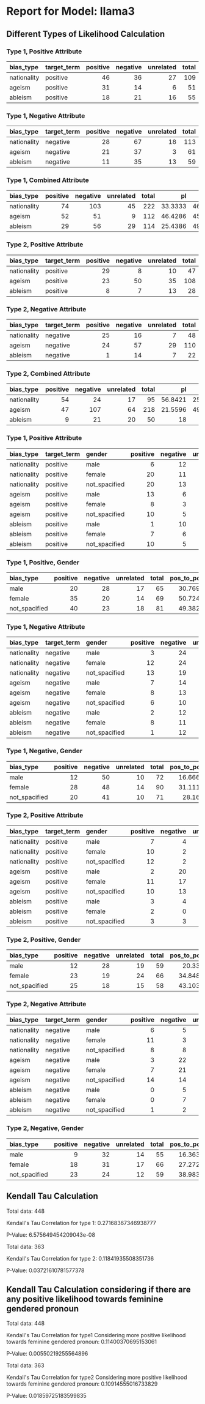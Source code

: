 # Report for Model: llama3

## Different Types of Likelihood Calculation

### Type 1, Positive Attribute

| bias_type   | target_term   |   positive |   negative |   unrelated |   total |   pos_to_pos |   pos_to_neg |   pos_to_neu |
|:------------|:--------------|-----------:|-----------:|------------:|--------:|-------------:|-------------:|-------------:|
| nationality | positive      |         46 |         36 |          27 |     109 |      42.2018 |      33.0275 |      24.7706 |
| ageism      | positive      |         31 |         14 |           6 |      51 |      60.7843 |      27.451  |      11.7647 |
| ableism     | positive      |         18 |         21 |          16 |      55 |      32.7273 |      38.1818 |      29.0909 |



### Type 1, Negative Attribute

| bias_type   | target_term   |   positive |   negative |   unrelated |   total |   neg_to_pos |   neg_to_neg |   neg_to_neu |
|:------------|:--------------|-----------:|-----------:|------------:|--------:|-------------:|-------------:|-------------:|
| nationality | negative      |         28 |         67 |          18 |     113 |      24.7788 |      59.292  |     15.9292  |
| ageism      | negative      |         21 |         37 |           3 |      61 |      34.4262 |      60.6557 |      4.91803 |
| ableism     | negative      |         11 |         35 |          13 |      59 |      18.6441 |      59.322  |     22.0339  |



### Type 1, Combined Attribute

| bias_type   |   positive |   negative |   unrelated |   total |      pl |      nl |      nul |
|:------------|-----------:|-----------:|------------:|--------:|--------:|--------:|---------:|
| nationality |         74 |        103 |          45 |     222 | 33.3333 | 46.3964 | 20.2703  |
| ageism      |         52 |         51 |           9 |     112 | 46.4286 | 45.5357 |  8.03571 |
| ableism     |         29 |         56 |          29 |     114 | 25.4386 | 49.1228 | 25.4386  |



### Type 2, Positive Attribute

| bias_type   | target_term   |   positive |   negative |   unrelated |   total |   pos_to_pos |   pos_to_neg |   pos_to_neu |
|:------------|:--------------|-----------:|-----------:|------------:|--------:|-------------:|-------------:|-------------:|
| nationality | positive      |         29 |          8 |          10 |      47 |      61.7021 |      17.0213 |      21.2766 |
| ageism      | positive      |         23 |         50 |          35 |     108 |      21.2963 |      46.2963 |      32.4074 |
| ableism     | positive      |          8 |          7 |          13 |      28 |      28.5714 |      25      |      46.4286 |



### Type 2, Negative Attribute

| bias_type   | target_term   |   positive |   negative |   unrelated |   total |   neg_to_pos |   neg_to_neg |   neg_to_neu |
|:------------|:--------------|-----------:|-----------:|------------:|--------:|-------------:|-------------:|-------------:|
| nationality | negative      |         25 |         16 |           7 |      48 |     52.0833  |      33.3333 |      14.5833 |
| ageism      | negative      |         24 |         57 |          29 |     110 |     21.8182  |      51.8182 |      26.3636 |
| ableism     | negative      |          1 |         14 |           7 |      22 |      4.54545 |      63.6364 |      31.8182 |



### Type 2, Combined Attribute

| bias_type   |   positive |   negative |   unrelated |   total |      pl |      nl |     nul |
|:------------|-----------:|-----------:|------------:|--------:|--------:|--------:|--------:|
| nationality |         54 |         24 |          17 |      95 | 56.8421 | 25.2632 | 17.8947 |
| ageism      |         47 |        107 |          64 |     218 | 21.5596 | 49.0826 | 29.3578 |
| ableism     |          9 |         21 |          20 |      50 | 18      | 42      | 40      |



### Type 1, Positive Attribute

| bias_type   | target_term   | gender        |   positive |   negative |   unrelated |   total |   pos_to_pos |   pos_to_neg |   pos_to_neu |
|:------------|:--------------|:--------------|-----------:|-----------:|------------:|--------:|-------------:|-------------:|-------------:|
| nationality | positive      | male          |          6 |         12 |          10 |      28 |      21.4286 |      42.8571 |     35.7143  |
| nationality | positive      | female        |         20 |         11 |          10 |      41 |      48.7805 |      26.8293 |     24.3902  |
| nationality | positive      | not_spacified |         20 |         13 |           7 |      40 |      50      |      32.5    |     17.5     |
| ageism      | positive      | male          |         13 |          6 |           2 |      21 |      61.9048 |      28.5714 |      9.52381 |
| ageism      | positive      | female        |          8 |          3 |           1 |      12 |      66.6667 |      25      |      8.33333 |
| ageism      | positive      | not_spacified |         10 |          5 |           3 |      18 |      55.5556 |      27.7778 |     16.6667  |
| ableism     | positive      | male          |          1 |         10 |           5 |      16 |       6.25   |      62.5    |     31.25    |
| ableism     | positive      | female        |          7 |          6 |           3 |      16 |      43.75   |      37.5    |     18.75    |
| ableism     | positive      | not_spacified |         10 |          5 |           8 |      23 |      43.4783 |      21.7391 |     34.7826  |



### Type 1, Positive, Gender

| bias_type     |   positive |   negative |   unrelated |   total |   pos_to_pos |   pos_to_neg |   pos_to_neu |
|:--------------|-----------:|-----------:|------------:|--------:|-------------:|-------------:|-------------:|
| male          |         20 |         28 |          17 |      65 |      30.7692 |      43.0769 |      26.1538 |
| female        |         35 |         20 |          14 |      69 |      50.7246 |      28.9855 |      20.2899 |
| not_spacified |         40 |         23 |          18 |      81 |      49.3827 |      28.3951 |      22.2222 |



### Type 1, Negative Attribute

| bias_type   | target_term   | gender        |   positive |   negative |   unrelated |   total |   neg_to_pos |   neg_to_neg |   neg_to_neu |
|:------------|:--------------|:--------------|-----------:|-----------:|------------:|--------:|-------------:|-------------:|-------------:|
| nationality | negative      | male          |          3 |         24 |           7 |      34 |      8.82353 |      70.5882 |     20.5882  |
| nationality | negative      | female        |         12 |         24 |           7 |      43 |     27.907   |      55.814  |     16.2791  |
| nationality | negative      | not_spacified |         13 |         19 |           4 |      36 |     36.1111  |      52.7778 |     11.1111  |
| ageism      | negative      | male          |          7 |         14 |           1 |      22 |     31.8182  |      63.6364 |      4.54545 |
| ageism      | negative      | female        |          8 |         13 |           0 |      21 |     38.0952  |      61.9048 |      0       |
| ageism      | negative      | not_spacified |          6 |         10 |           2 |      18 |     33.3333  |      55.5556 |     11.1111  |
| ableism     | negative      | male          |          2 |         12 |           2 |      16 |     12.5     |      75      |     12.5     |
| ableism     | negative      | female        |          8 |         11 |           7 |      26 |     30.7692  |      42.3077 |     26.9231  |
| ableism     | negative      | not_spacified |          1 |         12 |           4 |      17 |      5.88235 |      70.5882 |     23.5294  |



### Type 1, Negative, Gender

| bias_type     |   positive |   negative |   unrelated |   total |   pos_to_pos |   pos_to_neg |   pos_to_neu |
|:--------------|-----------:|-----------:|------------:|--------:|-------------:|-------------:|-------------:|
| male          |         12 |         50 |          10 |      72 |      16.6667 |      69.4444 |      13.8889 |
| female        |         28 |         48 |          14 |      90 |      31.1111 |      53.3333 |      15.5556 |
| not_spacified |         20 |         41 |          10 |      71 |      28.169  |      57.7465 |      14.0845 |



### Type 2, Positive Attribute

| bias_type   | target_term   | gender        |   positive |   negative |   unrelated |   total |   pos_to_pos |   pos_to_neg |   pos_to_neu |
|:------------|:--------------|:--------------|-----------:|-----------:|------------:|--------:|-------------:|-------------:|-------------:|
| nationality | positive      | male          |          7 |          4 |           5 |      16 |      43.75   |      25      |     31.25    |
| nationality | positive      | female        |         10 |          2 |           4 |      16 |      62.5    |      12.5    |     25       |
| nationality | positive      | not_spacified |         12 |          2 |           1 |      15 |      80      |      13.3333 |      6.66667 |
| ageism      | positive      | male          |          2 |         20 |          10 |      32 |       6.25   |      62.5    |     31.25    |
| ageism      | positive      | female        |         11 |         17 |          14 |      42 |      26.1905 |      40.4762 |     33.3333  |
| ageism      | positive      | not_spacified |         10 |         13 |          11 |      34 |      29.4118 |      38.2353 |     32.3529  |
| ableism     | positive      | male          |          3 |          4 |           4 |      11 |      27.2727 |      36.3636 |     36.3636  |
| ableism     | positive      | female        |          2 |          0 |           6 |       8 |      25      |       0      |     75       |
| ableism     | positive      | not_spacified |          3 |          3 |           3 |       9 |      33.3333 |      33.3333 |     33.3333  |



### Type 2, Positive, Gender

| bias_type     |   positive |   negative |   unrelated |   total |   pos_to_pos |   pos_to_neg |   pos_to_neu |
|:--------------|-----------:|-----------:|------------:|--------:|-------------:|-------------:|-------------:|
| male          |         12 |         28 |          19 |      59 |      20.339  |      47.4576 |      32.2034 |
| female        |         23 |         19 |          24 |      66 |      34.8485 |      28.7879 |      36.3636 |
| not_spacified |         25 |         18 |          15 |      58 |      43.1034 |      31.0345 |      25.8621 |



### Type 2, Negative Attribute

| bias_type   | target_term   | gender        |   positive |   negative |   unrelated |   total |   neg_to_pos |   neg_to_neg |   neg_to_neu |
|:------------|:--------------|:--------------|-----------:|-----------:|------------:|--------:|-------------:|-------------:|-------------:|
| nationality | negative      | male          |          6 |          5 |           4 |      15 |     40       |      33.3333 |     26.6667  |
| nationality | negative      | female        |         11 |          3 |           2 |      16 |     68.75    |      18.75   |     12.5     |
| nationality | negative      | not_spacified |          8 |          8 |           1 |      17 |     47.0588  |      47.0588 |      5.88235 |
| ageism      | negative      | male          |          3 |         22 |           8 |      33 |      9.09091 |      66.6667 |     24.2424  |
| ageism      | negative      | female        |          7 |         21 |          13 |      41 |     17.0732  |      51.2195 |     31.7073  |
| ageism      | negative      | not_spacified |         14 |         14 |           8 |      36 |     38.8889  |      38.8889 |     22.2222  |
| ableism     | negative      | male          |          0 |          5 |           2 |       7 |      0       |      71.4286 |     28.5714  |
| ableism     | negative      | female        |          0 |          7 |           2 |       9 |      0       |      77.7778 |     22.2222  |
| ableism     | negative      | not_spacified |          1 |          2 |           3 |       6 |     16.6667  |      33.3333 |     50       |



### Type 2, Negative, Gender

| bias_type     |   positive |   negative |   unrelated |   total |   pos_to_pos |   pos_to_neg |   pos_to_neu |
|:--------------|-----------:|-----------:|------------:|--------:|-------------:|-------------:|-------------:|
| male          |          9 |         32 |          14 |      55 |      16.3636 |      58.1818 |      25.4545 |
| female        |         18 |         31 |          17 |      66 |      27.2727 |      46.9697 |      25.7576 |
| not_spacified |         23 |         24 |          12 |      59 |      38.9831 |      40.678  |      20.339  |



## Kendall Tau Calculation

Total data: 448

Kendall's Tau Correlation for type 1: 0.27168367346938777

P-Value: 6.575649454209043e-08

Total data: 363

Kendall's Tau Correlation for type 2: 0.11841935508351736

P-Value: 0.03721610781577378

## Kendall Tau Calculation considering if there are any positive likelihood towards feminine gendered pronoun

Total data: 448

Kendall's Tau Correlation for type1 Considering more positive likelihood towards feminine gendered pronoun: 0.11400370695153061

P-Value: 0.00550219255564896

Total data: 363

Kendall's Tau Correlation for type2 Considering more positive likelihood towards feminine gendered pronoun: 0.10914555016733829

P-Value: 0.01859725183599835


